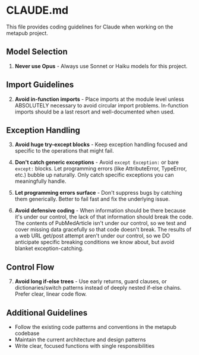 # CLAUDE.md

This file provides coding guidelines for Claude when working on the metapub project.

## Model Selection
1. **Never use Opus** - Always use Sonnet or Haiku models for this project.

## Import Guidelines
2. **Avoid in-function imports** - Place imports at the module level unless ABSOLUTELY necessary to avoid circular import problems. In-function imports should be a last resort and well-documented when used.

## Exception Handling
3. **Avoid huge try-except blocks** - Keep exception handling focused and specific to the operations that might fail.

4. **Don't catch generic exceptions** - Avoid `except Exception:` or bare `except:` blocks. Let programming errors (like AttributeError, TypeError, etc.) bubble up naturally. Only catch specific exceptions you can meaningfully handle.

5. **Let programming errors surface** - Don't suppress bugs by catching them generically. Better to fail fast and fix the underlying issue.

6. **Avoid defensive coding** - When information should be there because it's under our control, the lack of that information should break the code.  The contents of PubMedArticle isn't under our control, so we test and cover missing data gracefully so that code doesn't break.  The results of a web URL get/post attempt aren't under our control, so we DO anticipate specific breaking conditions we know about, but avoid blanket exception-catching.

## Control Flow
7. **Avoid long if-else trees** - Use early returns, guard clauses, or dictionaries/switch patterns instead of deeply nested if-else chains. Prefer clear, linear code flow.

## Additional Guidelines
- Follow the existing code patterns and conventions in the metapub codebase
- Maintain the current architecture and design patterns
- Write clear, focused functions with single responsibilities
